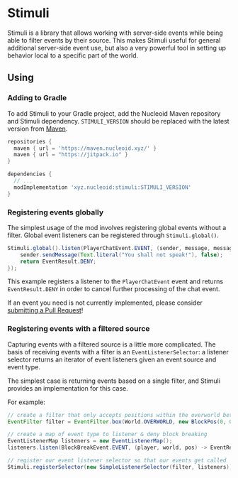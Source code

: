 # Stimuli
Stimuli is a library that allows working with server-side events while being able to filter events by their source.
This makes Stimuli useful for general additional server-side event use, but also a very powerful tool in setting up
behavior local to a specific part of the world.

## Using

### Adding to Gradle
To add Stimuli to your Gradle project, add the Nucleoid Maven repository and Stimuli dependency.
`STIMULI_VERSION` should be replaced with the latest version from [Maven](https://maven.nucleoid.xyz/xyz/nucleoid/stimuli).
```gradle
repositories {
  maven { url = 'https://maven.nucleoid.xyz/' }
  maven { url = "https://jitpack.io" }
}

dependencies {
  // ...
  modImplementation 'xyz.nucleoid:stimuli:STIMULI_VERSION'
}
```

### Registering events globally
The simplest usage of the mod involves registering global events without a filter. Global event listeners can be
registered through `Stimuli.global()`. 

```java
Stimuli.global().listen(PlayerChatEvent.EVENT, (sender, message, messageType) -> {
    sender.sendMessage(Text.literal("You shall not speak!"), false);
    return EventResult.DENY;
});
```

This example registers a listener to the `PlayerChatEvent` event and returns `EventResult.DENY` in order to cancel
further processing of the chat event.

If an event you need is not currently implemented, please consider [submitting a Pull Request](https://github.com/NucleoidMC/stimuli/compare)!

### Registering events with a filtered source
Capturing events with a filtered source is a little more complicated. The basis of receiving events with a filter is an
`EventListenerSelector`: a listener selector returns an iterator of event listeners given an event source and event type.

The simplest case is returning events based on a single filter, and Stimuli provides an implementation for this case.

For example:
```java
// create a filter that only accepts positions within the overworld between (0; 0; 0) and (16; 256; 16)
EventFilter filter = EventFilter.box(World.OVERWORLD, new BlockPos(0, 0, 0), new BlockPos(16, 256, 16));

// create a map of event type to listener & deny block breaking
EventListenerMap listeners = new EventListenerMap();
listeners.listen(BlockBreakEvent.EVENT, (player, world, pos) -> EventResult.DENY);

// register our event listener selector so that our events get called
Stimuli.registerSelector(new SimpleListenerSelector(filter, listeners));
```
